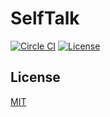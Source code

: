 # SelfTalk

[![Circle CI](https://img.shields.io/circleci/project/github/raviqqe/self-talk/master.svg?style=flat-square)](https://circleci.com/gh/raviqqe/self-talk)
[![License](https://img.shields.io/github/license/raviqqe/self-talk.svg?style=flat-square)](LICENSE)

## License

[MIT](LICENSE)
